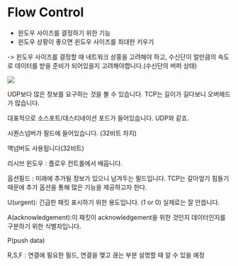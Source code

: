 # Flow Control

- 윈도우 사이즈를 결정하기 위한 기능
- 윈도우 상황이 좋으면 윈도우 사이즈를 최대한 키우기

-> 윈도우 사이즈를 결정할 때 네트워크 상홍을 고려해야 하고, 수신단이 얼만큼의 속도로 데이터를 받을 준비가 되어있을지 고려해야합니다.(수신단의 버퍼 상태)

<img src="https://img1.daumcdn.net/thumb/R1280x0/?scode=mtistory2&fname=https%3A%2F%2Fblog.kakaocdn.net%2Fdn%2F1Q6Cf%2Fbtrhy2Vpj6e%2F0kqZoTrQ8W7BiuBfOcHK20%2Fimg.png">

UDP보다 많은 정보를 요구하는 것을 볼 수 있습니다. TCP는 길이가 길다보니 오버헤드가 많습니다.

대표적으로 소스포트/데스티네이션 포드가 들어있습니다. UDP와 같죠.

시퀀스넘버가 필드에 들어있습니다. (32비트 차지)

액넘버도 사용됩니다(32비트)

리시브 윈도우 : 플로우 컨트롤에서 배웁니다.

옵션필드 : 미래에 추가될 정보가 있으니 남겨두는 필드입니다. TCP는 갈아엎기 힘들기 때문에 추가 옵션을 통해 많은 기능을 제공하고자 한다.

U(urgent): 긴급한 패킷 표시하기 위한 용도입니다. (1 or 0) 실제로는 잘 안씁니다.

A(acknowledgement):이 패킷이 acknowledgement을 위한 것인지 데이터인지를 구분하기 위한 식별자입니다.

P(push data)

R,S,F : 연결에 필요한 필드, 연결을 맺고 끊는 부분 설명할 때 알 수 있을 예정
